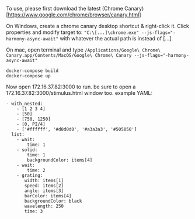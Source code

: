 To use, please first download the latest (Chrome Canary)[https://www.google.com/chrome/browser/canary.html]

On Windows, create a chrome canary desktop shortcut & right-click it. Click properties and modify target to: `"C:\[...]\chrome.exe" --js-flags="-harmony-async-await"` with whatever the actual path is instead of [...].

On mac, open terminal and type `/Applications/Google\ Chrome\ Canary.app/Contents/MacOS/Google\ Chrome\ Canary --js-flags="-harmony-async-await"`

```
docker-compose build
docker-compose up
```

Now open 172.16.37.82:3000 to run. be sure to open a 172.16.37.82:3000/stimulus.html window too.
example YAML:
```
- with_nested:
    - [1 2 3 4]
    - [50]
    - [750, 1250]
    - [0, PI/4]
    - ['#ffffff', '#d0d0d0', '#a3a3a3', '#505050']
  list:
    - wait:
        time: 1
    - solid:
        time: 1
        backgroundColor: items[4]
    - wait:
        time: 2
    - grating:
       width: items[1]
       speed: items[2]
       angle: items[3]
       barColor: items[4]
       backgroundColor: black
       wavelength: 250
       time: 3
```

